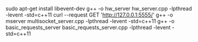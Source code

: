 sudo apt-get install libevent-dev
g++ -o hw_server hw_server.cpp -lpthread -levent -std=c++11
curl --request GET 'http://127.0.0.1:5555/'
g++ -o mserver multisocket_server.cpp -lpthread -levent -std=c++11
g++ -o basic_requests_server basic_requests_server.cpp  -lpthread -levent -std=c++11

